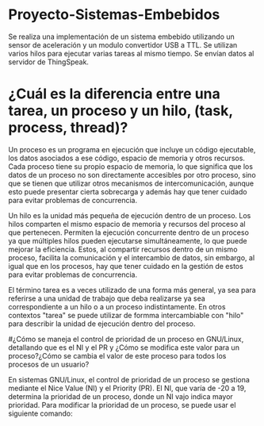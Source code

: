 # Proyecto-Sistemas-Embebidos

Se realiza una implementación de un sistema embebido utilizando un sensor de aceleración y un modulo convertidor USB a TTL. Se utilizan varios hilos para ejecutar varias tareas al mismo tiempo. Se envían datos al servidor de ThingSpeak.

# ¿Cuál es la diferencia entre una tarea, un proceso y un hilo, (task, process, thread)?

Un proceso es un programa en ejecución que incluye un código ejecutable, los datos asociados a ese código, espacio de memoria y otros recursos. Cada proceso tiene su propio espacio de memoria, lo que significa que los datos de un proceso no son directamente accesibles por otro proceso, sino que se tienen que utilizar otros mecanismos de intercomunicación, aunque esto puede presentar cierta sobrecarga y además hay que tener cuidado para evitar problemas de concurrencia.

Un hilo es la unidad más pequeña de ejecución dentro de un proceso. Los hilos comparten el mismo espacio de memoria y recursos del proceso al que pertenecen. Permiten la ejecución concurrente dentro de un proceso ya que múltiples hilos pueden ejecutarse simultáneamente, lo que puede mejorar la eficiencia. Estos, al compartir recursos dentro de un mismo proceso, facilita la comunicación y el intercambio de datos, sin embargo, al igual que en los procesos, hay que tener cuidado en la gestión de estos para evitar problemas de concurrencia.

El término tarea es a veces utilizado de una forma más general, ya sea para referirse a una unidad de trabajo que deba realizarse ya sea correspondiente a un hilo o a un proceso indistintamente. En otros contextos "tarea" se puede utilizar de formma intercambiable con "hilo" para describir la unidad de ejecución dentro del proceso.

#¿Cómo se maneja el control de prioridad de un proceso en GNU/Linux, detallando que es el NI y el PR y ¿Cómo se modifica este valor para un proceso?¿Cómo se cambia el valor de este proceso para todos los procesos de un usuario?

En sistemas GNU/Linux, el control de prioridad de un proceso se gestiona mediante el Nice Value (NI) y el Priority (PR). El NI, que varía de -20 a 19, determina la prioridad de un proceso, donde un NI vajo indica mayor prioridad. Para modificar la prioridad de un proceso, se puede usar el siguiente comando: 


